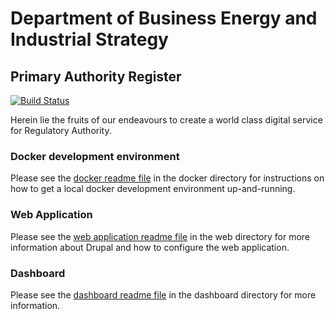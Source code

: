 # Department of Business Energy and Industrial Strategy

## Primary Authority Register

[![Build Status](https://travis-ci.org/TransformCore/beis-par-beta.svg?branch=master)](https://travis-ci.org/TransformCore/beis-par-beta)

Herein lie the fruits of our endeavours to create a world class digital service for Regulatory Authority.

### Docker development environment

Please see the [docker readme file](https://github.com/TransformCore/beis-par-beta/blob/master/docker/README.md) in the docker directory for instructions on how to get a local docker development environment up-and-running.

### Web Application

Please see the [web application readme file](https://github.com/TransformCore/beis-par-beta/blob/master/web/README.md) in the web directory for more information about Drupal and how to configure the web application.

### Dashboard

Please see the [dashboard readme file](https://github.com/TransformCore/beis-par-beta/blob/master/dashboard/README.md) in the dashboard directory for more information.

